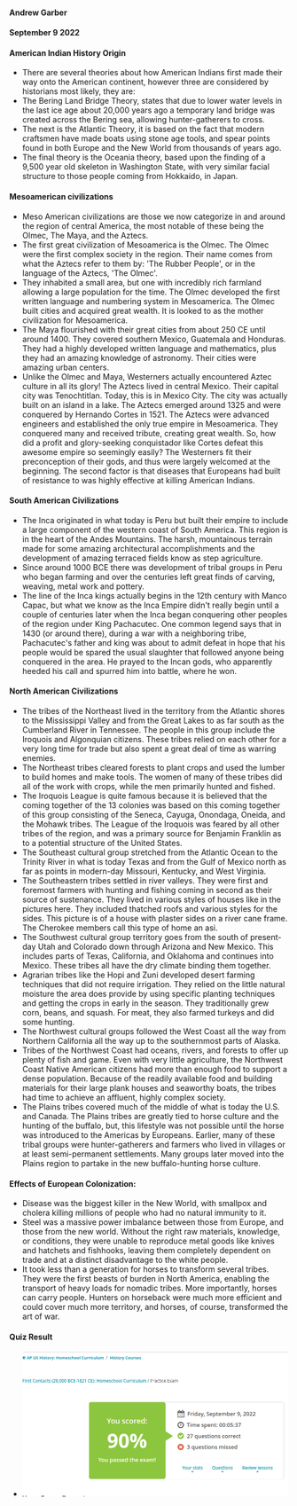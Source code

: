 #### Andrew Garber
#### September 9 2022

#### American Indian History Origin

 - There are several theories about how American Indians first made their way onto the American continent, however three are considered by historians most likely, they are: 
 - The Bering Land Bridge Theory, states that due to lower water levels in the last ice age about 20,000 years ago a temporary land bridge was created across the Bering sea, allowing hunter-gatherers to cross. 
 - The next is the Atlantic Theory, it is based on the fact that modern craftsmen have made boats using stone age tools, and spear points found in both Europe and the New World from thousands of years ago. 
 - The final theory is the Oceania theory, based upon the finding of a 9,500 year old skeleton in Washington State, with very similar facial structure to those people coming from Hokkaido, in Japan.


#### Mesoamerican civilizations 

 - Meso American civilizations are those we now categorize in and around the region of central America, the most notable of these being the Olmec, The Maya, and the Aztecs. 
 - The first great civilization of Mesoamerica is the Olmec. The Olmec were the first complex society in the region. Their name comes from what the Aztecs refer to them by: 'The Rubber People', or in the language of the Aztecs, 'The Olmec'. 
 - They inhabited a small area, but one with incredibly rich farmland allowing a large population for the time. The Olmec developed the first written language and numbering system in Mesoamerica. The Olmec built cities and acquired great wealth. It is looked to as the mother civilization for Mesoamerica.
 - The Maya flourished with their great cities from about 250 CE until around 1400. They covered southern Mexico, Guatemala and Honduras. They had a highly developed written language and mathematics, plus they had an amazing knowledge of astronomy. Their cities were amazing urban centers.
 - Unlike the Olmec and Maya, Westerners actually encountered Aztec culture in all its glory! The Aztecs lived in central Mexico. Their capital city was Tenochtitlan. Today, this is in Mexico City. The city was actually built on an island in a lake. The Aztecs emerged around 1325 and were conquered by Hernando Cortes in 1521. The Aztecs were advanced engineers and established the only true empire in Mesoamerica. They conquered many and received tribute, creating great wealth. So, how did a profit and glory-seeking conquistador like Cortes defeat this awesome empire so seemingly easily? The Westerners fit their preconception of their gods, and thus were largely welcomed at the beginning. The second factor is that diseases that Europeans had built of resistance to was highly effective at killing American Indians.

#### South American Civilizations

 - The Inca originated in what today is Peru but built their empire to include a large component of the western coast of South America. This region is in the heart of the Andes Mountains. The harsh, mountainous terrain made for some amazing architectural accomplishments and the development of amazing terraced fields know as step agriculture. 
 - Since around 1000 BCE there was development of tribal groups in Peru who began farming and over the centuries left great finds of carving, weaving, metal work and pottery.
 - The line of the Inca kings actually begins in the 12th century with Manco Capac, but what we know as the Inca Empire didn't really begin until a couple of centuries later when the Inca began conquering other peoples of the region under King Pachacutec. One common legend says that in 1430 (or around there), during a war with a neighboring tribe, Pachacutec's father and king was about to admit defeat in hope that his people would be spared the usual slaughter that followed anyone being conquered in the area. He prayed to the Incan gods, who apparently heeded his call and spurred him into battle, where he won.

#### North American Civilizations

 - The tribes of the Northeast lived in the territory from the Atlantic shores to the Mississippi Valley and from the Great Lakes to as far south as the Cumberland River in Tennessee. The people in this group include the Iroquois and Algonquian citizens. These tribes relied on each other for a very long time for trade but also spent a great deal of time as warring enemies.
 - The Northeast tribes cleared forests to plant crops and used the lumber to build homes and make tools. The women of many of these tribes did all of the work with crops, while the men primarily hunted and fished.
 - The Iroquois League is quite famous because it is believed that the coming together of the 13 colonies was based on this coming together of this group consisting of the Seneca, Cayuga, Onondaga, Oneida, and the Mohawk tribes. The League of the Iroquois was feared by all other tribes of the region, and was a primary source for Benjamin Franklin as to a potential structure of the United States.
 - The Southeast cultural group stretched from the Atlantic Ocean to the Trinity River in what is today Texas and from the Gulf of Mexico north as far as points in modern-day Missouri, Kentucky, and West Virginia.
 - The Southeastern tribes settled in river valleys. They were first and foremost farmers with hunting and fishing coming in second as their source of sustenance. They lived in various styles of houses like in the pictures here. They included thatched roofs and various styles for the sides. This picture is of a house with plaster sides on a river cane frame. The Cherokee members call this type of home an asi.
 - The Southwest cultural group territory goes from the south of present-day Utah and Colorado down through Arizona and New Mexico. This includes parts of Texas, California, and Oklahoma and continues into Mexico. These tribes all have the dry climate binding them together.
 - Agrarian tribes like the Hopi and Zuni developed desert farming techniques that did not require irrigation. They relied on the little natural moisture the area does provide by using specific planting techniques and getting the crops in early in the season. They traditionally grew corn, beans, and squash. For meat, they also farmed turkeys and did some hunting.
 - The Northwest cultural groups followed the West Coast all the way from Northern California all the way up to the southernmost parts of Alaska.
 - Tribes of the Northwest Coast had oceans, rivers, and forests to offer up plenty of fish and game. Even with very little agriculture, the Northwest Coast Native American citizens had more than enough food to support a dense population. Because of the readily available food and building materials for their large plank houses and seaworthy boats, the tribes had time to achieve an affluent, highly complex society.
 - The Plains tribes covered much of the middle of what is today the U.S. and Canada. The Plains tribes are greatly tied to horse culture and the hunting of the buffalo, but, this lifestyle was not possible until the horse was introduced to the Americas by Europeans. Earlier, many of these tribal groups were hunter-gatherers and farmers who lived in villages or at least semi-permanent settlements. Many groups later moved into the Plains region to partake in the new buffalo-hunting horse culture.


#### Effects of European Colonization:
 - Disease was the biggest killer in the New World, with smallpox and cholera killing millions of people who had no natural immunity to it.
 - Steel was a massive power imbalance between those from Europe, and those from the new world. Without the right raw materials, knowledge, or conditions, they were unable to reproduce metal goods like knives and hatchets and fishhooks, leaving them completely dependent on trade and at a distinct disadvantage to the white people. 
 - It took less than a generation for horses to transform several tribes. They were the first beasts of burden in North America, enabling the transport of heavy loads for nomadic tribes. More importantly, horses can carry people. Hunters on horseback were much more efficient and could cover much more territory, and horses, of course, transformed the art of war.



#### Quiz Result
 - ![](Media/Ch1_EarlyPeopleQuiz.png)